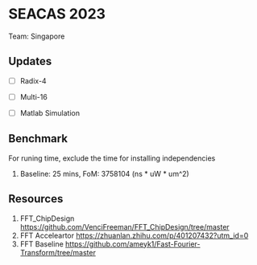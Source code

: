# SEACAS 2023 
Team: Singapore


## Updates

- [ ] Radix-4
- [ ] Multi-16
- [ ] Matlab Simulation


## Benchmark
For runing time, exclude the time for installing independencies
1. Baseline: 25 mins, FoM: 3758104 (ns * uW * um^2)


## Resources

1. FFT_ChipDesign https://github.com/VenciFreeman/FFT_ChipDesign/tree/master
2. FFT Acceleartor https://zhuanlan.zhihu.com/p/401207432?utm_id=0 
3. FFT Baseline https://github.com/ameyk1/Fast-Fourier-Transform/tree/master 